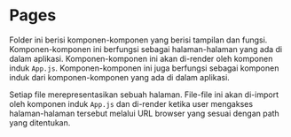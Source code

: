 # Pages

Folder ini berisi komponen-komponen yang berisi tampilan dan fungsi. Komponen-komponen ini berfungsi sebagai halaman-halaman yang ada di dalam aplikasi. Komponen-komponen ini akan di-render oleh komponen induk `App.js`. Komponen-komponen ini juga berfungsi sebagai komponen induk dari komponen-komponen yang ada di dalam aplikasi.

Setiap file merepresentasikan sebuah halaman. File-file ini akan di-import oleh komponen induk `App.js` dan di-render ketika user mengakses halaman-halaman tersebut melalui URL browser yang sesuai dengan path yang ditentukan.
